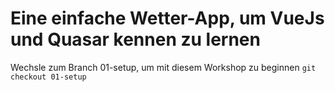 # Eine einfache Wetter-App, um VueJs und Quasar kennen zu lernen

Wechsle zum Branch 01-setup, um mit diesem Workshop zu beginnen `git checkout 01-setup`